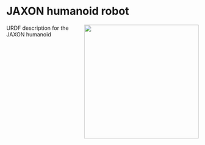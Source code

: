 # JAXON humanoid robot

<img src="https://user-images.githubusercontent.com/1189580/193611037-6fa3a38a-c1c8-4adf-9afb-36d04197e71a.png" align="right" width=300>

URDF description for the JAXON humanoid
